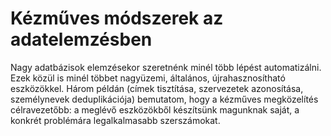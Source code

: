 # Kézműves módszerek az adatelemzésben

Nagy adatbázisok elemzésekor szeretnénk minél több lépést automatizálni. Ezek közül is minél többet nagyüzemi, általános, újrahasznosítható eszközökkel. Három példán (címek tisztítása, szervezetek azonosítása, személynevek deduplikációja) bemutatom, hogy a kézműves megközelítés célravezetőbb: a meglévő eszközökből készítsünk magunknak saját, a konkrét problémára legalkalmasabb szerszámokat.
